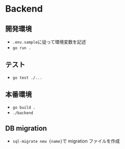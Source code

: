 # Backend

## 開発環境

- `.env.sample`に従って環境変数を記述
- `go run .`

## テスト

- `go test ./...`

## 本番環境

- `go build .`
- `./backend`

## DB migration

- `sql-migrate new {name}`で migration ファイルを作成
